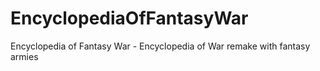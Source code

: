 # EncyclopediaOfFantasyWar
Encyclopedia of Fantasy War - Encyclopedia of War remake with fantasy armies
